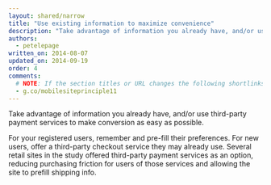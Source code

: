 ```yaml
---
layout: shared/narrow
title: "Use existing information to maximize convenience"
description: "Take advantage of information you already have, and/or use third-party payment services to make conversion as easy as possible."
authors:
  - petelepage
written_on: 2014-08-07
updated_on: 2014-09-19
order: 4
comments: 
  # NOTE: If the section titles or URL changes the following shortlinks must be updated
  - g.co/mobilesiteprinciple11
---
```


<p class="intro">
  Take advantage of information you already have, and/or use third-party payment services to make conversion as easy as possible.
</p>

For your registered users, remember and pre-fill their preferences. For new 
users, offer a third-party checkout service they may already use. Several 
retail sites in the study offered third-party payment services as an option, 
reducing purchasing friction for users of those services and allowing the site 
to prefill shipping info.

